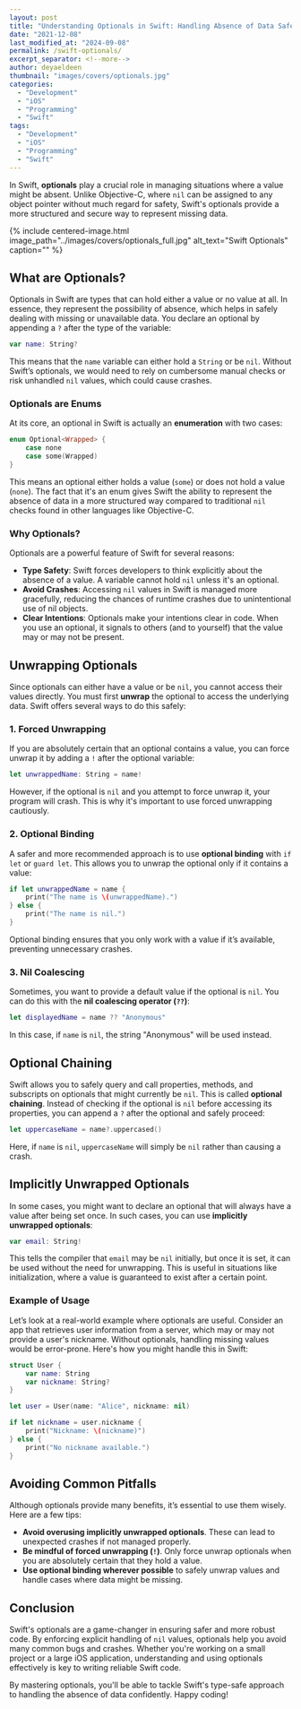 ```yaml
---
layout: post  
title: "Understanding Optionals in Swift: Handling Absence of Data Safely"  
date: "2021-12-08"  
last_modified_at: "2024-09-08"  
permalink: /swift-optionals/  
excerpt_separator: <!--more-->  
author: deyaeldeen  
thumbnail: "images/covers/optionals.jpg"  
categories:  
  - "Development"  
  - "iOS"  
  - "Programming"  
  - "Swift"  
tags:  
  - "Development"  
  - "iOS"  
  - "Programming"  
  - "Swift"
---
```


In Swift, **optionals** play a crucial role in managing situations where a value might be absent. Unlike Objective-C, where `nil` can be assigned to any object pointer without much regard for safety, Swift's optionals provide a more structured and secure way to represent missing data.

<!--more-->

{%
 include centered-image.html
 image_path="../images/covers/optionals_full.jpg"
 alt_text="Swift Optionals" 
 caption=""
%}

## What are Optionals?

Optionals in Swift are types that can hold either a value or no value at all. In essence, they represent the possibility of absence, which helps in safely dealing with missing or unavailable data. You declare an optional by appending a `?` after the type of the variable:

```swift
var name: String?
```

This means that the `name` variable can either hold a `String` or be `nil`. Without Swift’s optionals, we would need to rely on cumbersome manual checks or risk unhandled `nil` values, which could cause crashes.

### Optionals are Enums

At its core, an optional in Swift is actually an **enumeration** with two cases:

```swift
enum Optional<Wrapped> {
    case none
    case some(Wrapped)
}
```

This means an optional either holds a value (`some`) or does not hold a value (`none`). The fact that it's an enum gives Swift the ability to represent the absence of data in a more structured way compared to traditional `nil` checks found in other languages like Objective-C.

### Why Optionals?

Optionals are a powerful feature of Swift for several reasons:

- **Type Safety**: Swift forces developers to think explicitly about the absence of a value. A variable cannot hold `nil` unless it's an optional.
- **Avoid Crashes**: Accessing `nil` values in Swift is managed more gracefully, reducing the chances of runtime crashes due to unintentional use of nil objects.
- **Clear Intentions**: Optionals make your intentions clear in code. When you use an optional, it signals to others (and to yourself) that the value may or may not be present.

## Unwrapping Optionals

Since optionals can either have a value or be `nil`, you cannot access their values directly. You must first **unwrap** the optional to access the underlying data. Swift offers several ways to do this safely:

### 1. Forced Unwrapping

If you are absolutely certain that an optional contains a value, you can force unwrap it by adding a `!` after the optional variable:

```swift
let unwrappedName: String = name!
```

However, if the optional is `nil` and you attempt to force unwrap it, your program will crash. This is why it's important to use forced unwrapping cautiously.

### 2. Optional Binding

A safer and more recommended approach is to use **optional binding** with `if let` or `guard let`. This allows you to unwrap the optional only if it contains a value:

```swift
if let unwrappedName = name {
    print("The name is \(unwrappedName).")
} else {
    print("The name is nil.")
}
```

Optional binding ensures that you only work with a value if it’s available, preventing unnecessary crashes.

### 3. Nil Coalescing

Sometimes, you want to provide a default value if the optional is `nil`. You can do this with the **nil coalescing operator (`??`)**:

```swift
let displayedName = name ?? "Anonymous"
```

In this case, if `name` is `nil`, the string "Anonymous" will be used instead.

## Optional Chaining

Swift allows you to safely query and call properties, methods, and subscripts on optionals that might currently be `nil`. This is called **optional chaining**. Instead of checking if the optional is `nil` before accessing its properties, you can append a `?` after the optional and safely proceed:

```swift
let uppercaseName = name?.uppercased()
```

Here, if `name` is `nil`, `uppercaseName` will simply be `nil` rather than causing a crash.

## Implicitly Unwrapped Optionals

In some cases, you might want to declare an optional that will always have a value after being set once. In such cases, you can use **implicitly unwrapped optionals**:

```swift
var email: String!
```

This tells the compiler that `email` may be `nil` initially, but once it is set, it can be used without the need for unwrapping. This is useful in situations like initialization, where a value is guaranteed to exist after a certain point.

### Example of Usage

Let’s look at a real-world example where optionals are useful. Consider an app that retrieves user information from a server, which may or may not provide a user's nickname. Without optionals, handling missing values would be error-prone. Here's how you might handle this in Swift:

```swift
struct User {
    var name: String
    var nickname: String?
}

let user = User(name: "Alice", nickname: nil)

if let nickname = user.nickname {
    print("Nickname: \(nickname)")
} else {
    print("No nickname available.")
}
```

## Avoiding Common Pitfalls

Although optionals provide many benefits, it’s essential to use them wisely. Here are a few tips:

- **Avoid overusing implicitly unwrapped optionals**. These can lead to unexpected crashes if not managed properly.
- **Be mindful of forced unwrapping (`!`)**. Only force unwrap optionals when you are absolutely certain that they hold a value.
- **Use optional binding wherever possible** to safely unwrap values and handle cases where data might be missing.

## Conclusion

Swift's optionals are a game-changer in ensuring safer and more robust code. By enforcing explicit handling of `nil` values, optionals help you avoid many common bugs and crashes. Whether you're working on a small project or a large iOS application, understanding and using optionals effectively is key to writing reliable Swift code.

By mastering optionals, you'll be able to tackle Swift's type-safe approach to handling the absence of data confidently. Happy coding!
